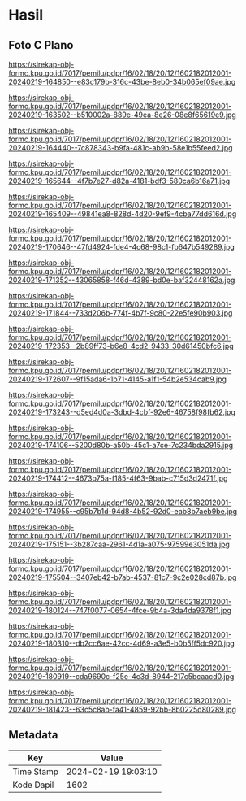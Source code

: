 # Hasil

## Foto C Plano

https://sirekap-obj-formc.kpu.go.id/7017/pemilu/pdpr/16/02/18/20/12/1602182012001-20240219-164850--e83c179b-316c-43be-8eb0-34b065ef09ae.jpg

https://sirekap-obj-formc.kpu.go.id/7017/pemilu/pdpr/16/02/18/20/12/1602182012001-20240219-163502--b510002a-889e-49ea-8e26-08e8f65619e9.jpg

https://sirekap-obj-formc.kpu.go.id/7017/pemilu/pdpr/16/02/18/20/12/1602182012001-20240219-164440--7c878343-b9fa-481c-ab9b-58e1b55feed2.jpg

https://sirekap-obj-formc.kpu.go.id/7017/pemilu/pdpr/16/02/18/20/12/1602182012001-20240219-165644--4f7b7e27-d82a-4181-bdf3-580ca6b16a71.jpg

https://sirekap-obj-formc.kpu.go.id/7017/pemilu/pdpr/16/02/18/20/12/1602182012001-20240219-165409--49841ea8-828d-4d20-9ef9-4cba77dd616d.jpg

https://sirekap-obj-formc.kpu.go.id/7017/pemilu/pdpr/16/02/18/20/12/1602182012001-20240219-170646--47fd4924-fde4-4c68-98c1-fb647b549289.jpg

https://sirekap-obj-formc.kpu.go.id/7017/pemilu/pdpr/16/02/18/20/12/1602182012001-20240219-171352--43065858-f46d-4389-bd0e-baf32448162a.jpg

https://sirekap-obj-formc.kpu.go.id/7017/pemilu/pdpr/16/02/18/20/12/1602182012001-20240219-171844--733d206b-774f-4b7f-9c80-22e5fe90b903.jpg

https://sirekap-obj-formc.kpu.go.id/7017/pemilu/pdpr/16/02/18/20/12/1602182012001-20240219-172353--2b89ff73-b6e8-4cd2-9433-30d61450bfc6.jpg

https://sirekap-obj-formc.kpu.go.id/7017/pemilu/pdpr/16/02/18/20/12/1602182012001-20240219-172607--9f15ada6-1b71-4145-a1f1-54b2e534cab9.jpg

https://sirekap-obj-formc.kpu.go.id/7017/pemilu/pdpr/16/02/18/20/12/1602182012001-20240219-173243--d5ed4d0a-3dbd-4cbf-92e6-46758f98fb62.jpg

https://sirekap-obj-formc.kpu.go.id/7017/pemilu/pdpr/16/02/18/20/12/1602182012001-20240219-174106--5200d80b-a50b-45c1-a7ce-7c234bda2915.jpg

https://sirekap-obj-formc.kpu.go.id/7017/pemilu/pdpr/16/02/18/20/12/1602182012001-20240219-174412--4673b75a-f185-4f63-9bab-c715d3d2471f.jpg

https://sirekap-obj-formc.kpu.go.id/7017/pemilu/pdpr/16/02/18/20/12/1602182012001-20240219-174955--c95b7b1d-94d8-4b52-92d0-eab8b7aeb9be.jpg

https://sirekap-obj-formc.kpu.go.id/7017/pemilu/pdpr/16/02/18/20/12/1602182012001-20240219-175151--3b287caa-2961-4d1a-a075-97599e3051da.jpg

https://sirekap-obj-formc.kpu.go.id/7017/pemilu/pdpr/16/02/18/20/12/1602182012001-20240219-175504--3407eb42-b7ab-4537-81c7-9c2e028cd87b.jpg

https://sirekap-obj-formc.kpu.go.id/7017/pemilu/pdpr/16/02/18/20/12/1602182012001-20240219-180124--747f0077-0654-4fce-9b4a-3da4da9378f1.jpg

https://sirekap-obj-formc.kpu.go.id/7017/pemilu/pdpr/16/02/18/20/12/1602182012001-20240219-180310--db2cc6ae-42cc-4d69-a3e5-b0b5ff5dc920.jpg

https://sirekap-obj-formc.kpu.go.id/7017/pemilu/pdpr/16/02/18/20/12/1602182012001-20240219-180919--cda9690c-f25e-4c3d-8944-217c5bcaacd0.jpg

https://sirekap-obj-formc.kpu.go.id/7017/pemilu/pdpr/16/02/18/20/12/1602182012001-20240219-181423--63c5c8ab-fa41-4859-92bb-8b0225d80289.jpg


## Metadata

| Key        | Value               |
| ---------- | ------------------- |
| Time Stamp | 2024-02-19 19:03:10 |
| Kode Dapil | 1602                |



